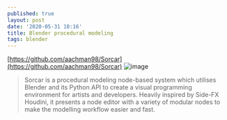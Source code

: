```yaml
---
published: true
layout: post
date: '2020-05-31 10:16'
title: Blender procedural modeling
tags: blender 
---
```

[https://github.com/aachman98/Sorcar](https://github.com/aachman98/Sorcar)
![image](https://github.com/aachman98/sc-img-data/raw/master/sc_showcase.png)

> Sorcar is a procedural modeling node-based system which utilises Blender and its Python API to create a visual programming environment for artists and developers. Heavily inspired by Side-FX Houdini, it presents a node editor with a variety of modular nodes to make the modelling workflow easier and fast. 
